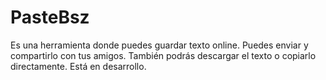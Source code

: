 # PasteBsz

Es una herramienta donde puedes guardar texto online. Puedes enviar y compartirlo con tus amigos. También podrás descargar el texto o copiarlo directamente. Está en desarrollo.
